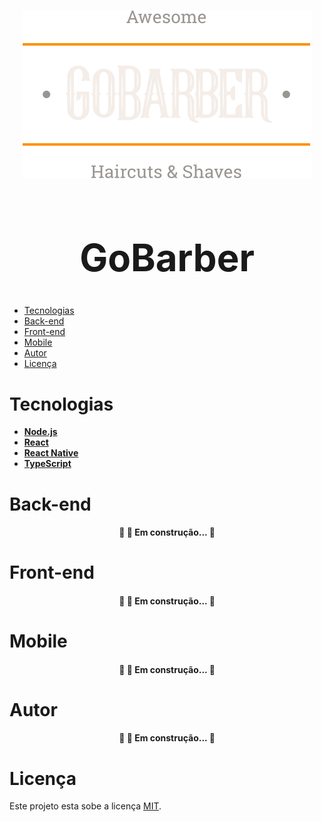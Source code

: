<h1 align="center"><img src="frontend/src/assets/logo.svg"></h1>
<h1 align="center" style="font-size: 60px; font-weight: bold;">GoBarber</h1>

<!--ts-->
   * [Tecnologias](#-Tecnologias)
   * [Back-end](#-Back-end)
   * [Front-end](#-Front-end)
   * [Mobile](#-Mobile)
   * [Autor](#-autor)
   * [Licença](#-Licença)
<!--te-->


# Tecnologias  

- **[Node.js](https://nodejs.org/en/)**
- **[React](https://pt-br.reactjs.org/)**
- **[React Native](https://reactnative.dev/)**
- **[TypeScript](https://www.typescriptlang.org/)**

# Back-end
  <h4 align="center">🚧 🚀 Em construção...  🚧 </h4>

# Front-end
  <h4 align="center">🚧 🚀 Em construção...  🚧 </h4>

# Mobile
  <h4 align="center">🚧 🚀 Em construção...  🚧 </h4>

# Autor
  <h4 align="center">🚧 🚀 Em construção...  🚧 </h4>

# Licença

Este projeto esta sobe a licença [MIT](./LICENSE).